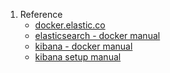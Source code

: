 1. Reference
   * [docker.elastic.co](https://www.docker.elastic.co/)
   * [elasticsearch - docker manual](https://www.elastic.co/guide/en/elasticsearch/reference/6.x/docker.html)
   * [kibana - docker manual](https://www.elastic.co/guide/en/kibana/current/docker.html)
   * [kibana setup manual](https://www.elastic.co/guide/en/kibana/current/setup.html)

